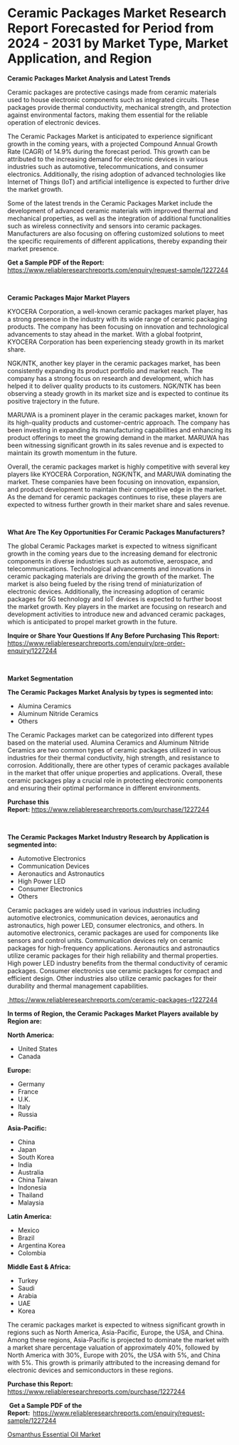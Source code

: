 <p><h1>Ceramic Packages Market Research Report Forecasted for Period from 2024 -  2031 by Market Type, Market Application, and Region</h1></p><p><strong>Ceramic Packages Market Analysis and Latest Trends</strong></p>
<p><p>Ceramic packages are protective casings made from ceramic materials used to house electronic components such as integrated circuits. These packages provide thermal conductivity, mechanical strength, and protection against environmental factors, making them essential for the reliable operation of electronic devices.</p><p>The Ceramic Packages Market is anticipated to experience significant growth in the coming years, with a projected Compound Annual Growth Rate (CAGR) of 14.9% during the forecast period. This growth can be attributed to the increasing demand for electronic devices in various industries such as automotive, telecommunications, and consumer electronics. Additionally, the rising adoption of advanced technologies like Internet of Things (IoT) and artificial intelligence is expected to further drive the market growth.</p><p>Some of the latest trends in the Ceramic Packages Market include the development of advanced ceramic materials with improved thermal and mechanical properties, as well as the integration of additional functionalities such as wireless connectivity and sensors into ceramic packages. Manufacturers are also focusing on offering customized solutions to meet the specific requirements of different applications, thereby expanding their market presence.</p></p>
<p><strong>Get a Sample PDF of the Report:&nbsp;</strong> <a href="https://www.reliableresearchreports.com/enquiry/request-sample/1227244">https://www.reliableresearchreports.com/enquiry/request-sample/1227244</a></p>
<p>&nbsp;</p>
<p><strong>Ceramic Packages Major Market Players</strong></p>
<p><p>KYOCERA Corporation, a well-known ceramic packages market player, has a strong presence in the industry with its wide range of ceramic packaging products. The company has been focusing on innovation and technological advancements to stay ahead in the market. With a global footprint, KYOCERA Corporation has been experiencing steady growth in its market share.</p><p>NGK/NTK, another key player in the ceramic packages market, has been consistently expanding its product portfolio and market reach. The company has a strong focus on research and development, which has helped it to deliver quality products to its customers. NGK/NTK has been observing a steady growth in its market size and is expected to continue its positive trajectory in the future.</p><p>MARUWA is a prominent player in the ceramic packages market, known for its high-quality products and customer-centric approach. The company has been investing in expanding its manufacturing capabilities and enhancing its product offerings to meet the growing demand in the market. MARUWA has been witnessing significant growth in its sales revenue and is expected to maintain its growth momentum in the future.</p><p>Overall, the ceramic packages market is highly competitive with several key players like KYOCERA Corporation, NGK/NTK, and MARUWA dominating the market. These companies have been focusing on innovation, expansion, and product development to maintain their competitive edge in the market. As the demand for ceramic packages continues to rise, these players are expected to witness further growth in their market share and sales revenue.</p></p>
<p>&nbsp;</p>
<p><strong>What Are The Key Opportunities For Ceramic Packages Manufacturers?</strong></p>
<p><p>The global Ceramic Packages market is expected to witness significant growth in the coming years due to the increasing demand for electronic components in diverse industries such as automotive, aerospace, and telecommunications. Technological advancements and innovations in ceramic packaging materials are driving the growth of the market. The market is also being fueled by the rising trend of miniaturization of electronic devices. Additionally, the increasing adoption of ceramic packages for 5G technology and IoT devices is expected to further boost the market growth. Key players in the market are focusing on research and development activities to introduce new and advanced ceramic packages, which is anticipated to propel market growth in the future.</p></p>
<p><strong>Inquire or Share Your Questions If Any Before Purchasing This Report:</strong> <a href="https://www.reliableresearchreports.com/enquiry/pre-order-enquiry/1227244">https://www.reliableresearchreports.com/enquiry/pre-order-enquiry/1227244</a></p>
<p>&nbsp;</p>
<p><strong>Market Segmentation</strong></p>
<p><strong>The Ceramic Packages Market Analysis by types is segmented into:</strong></p>
<p><ul><li>Alumina Ceramics</li><li>Aluminum Nitride Ceramics</li><li>Others</li></ul></p>
<p><p>The Ceramic Packages market can be categorized into different types based on the material used. Alumina Ceramics and Aluminum Nitride Ceramics are two common types of ceramic packages utilized in various industries for their thermal conductivity, high strength, and resistance to corrosion. Additionally, there are other types of ceramic packages available in the market that offer unique properties and applications. Overall, these ceramic packages play a crucial role in protecting electronic components and ensuring their optimal performance in different environments.</p></p>
<p><strong>Purchase this Report:&nbsp;</strong><a href="https://www.reliableresearchreports.com/purchase/1227244">https://www.reliableresearchreports.com/purchase/1227244</a></p>
<p>&nbsp;</p>
<p><strong>The Ceramic Packages Market Industry Research by Application is segmented into:</strong></p>
<p><ul><li>Automotive Electronics</li><li>Communication Devices</li><li>Aeronautics and Astronautics</li><li>High Power LED</li><li>Consumer Electronics</li><li>Others</li></ul></p>
<p><p>Ceramic packages are widely used in various industries including automotive electronics, communication devices, aeronautics and astronautics, high power LED, consumer electronics, and others. In automotive electronics, ceramic packages are used for components like sensors and control units. Communication devices rely on ceramic packages for high-frequency applications. Aeronautics and astronautics utilize ceramic packages for their high reliability and thermal properties. High power LED industry benefits from the thermal conductivity of ceramic packages. Consumer electronics use ceramic packages for compact and efficient design. Other industries also utilize ceramic packages for their durability and thermal management capabilities.</p></p>
<p><a href="https://www.reliableresearchreports.com/ceramic-packages-r1227244">&nbsp;https://www.reliableresearchreports.com/ceramic-packages-r1227244</a></p>
<p><strong>In terms of Region, the Ceramic Packages Market Players available by Region are:</strong></p>
<p>
    <p> <strong> North America: </strong>
        <ul>
            <li>United States</li>
            <li>Canada</li>
        </ul>
        </p> 
    <p> <strong> Europe: </strong>
        <ul>
            <li>Germany</li>
            <li>France</li>
            <li>U.K.</li>
            <li>Italy</li>
            <li>Russia</li>
        </ul>
        </p> 
    <p> <strong> Asia-Pacific: </strong>
        <ul>
            <li>China</li>
            <li>Japan</li>
            <li>South Korea</li>
            <li>India</li>
            <li>Australia</li>
            <li>China Taiwan</li>
            <li>Indonesia</li>
            <li>Thailand</li>
            <li>Malaysia</li>
        </ul>
        </p> 
    <p> <strong> Latin America: </strong>
        <ul>
            <li>Mexico</li>
            <li>Brazil</li>
            <li>Argentina Korea</li>
            <li>Colombia</li>
        </ul>
        </p> 
    <p> <strong> Middle East & Africa: </strong>
        <ul>
            <li>Turkey</li>
            <li>Saudi</li>
            <li>Arabia</li>
            <li>UAE</li>
            <li>Korea</li>
        </ul>
    </p>
    </p>
<p><p>The ceramic packages market is expected to witness significant growth in regions such as North America, Asia-Pacific, Europe, the USA, and China. Among these regions, Asia-Pacific is projected to dominate the market with a market share percentage valuation of approximately 40%, followed by North America with 30%, Europe with 20%, the USA with 5%, and China with 5%. This growth is primarily attributed to the increasing demand for electronic devices and semiconductors in these regions.</p></p>
<p><strong>Purchase this Report: </strong><a href="https://www.reliableresearchreports.com/purchase/1227244">https://www.reliableresearchreports.com/purchase/1227244</a></p>
<p>&nbsp;<strong>Get a Sample PDF of the Report:&nbsp;&nbsp;</strong><a href="https://www.reliableresearchreports.com/enquiry/request-sample/1227244">https://www.reliableresearchreports.com/enquiry/request-sample/1227244</a></p>
<p><strong></strong></p>
<p><p><a href="https://github.com/JermaineCrona2023/Market-Research-Report-List-2/blob/main/osmanthus-essential-oil-market.md">Osmanthus Essential Oil Market</a></p></p>